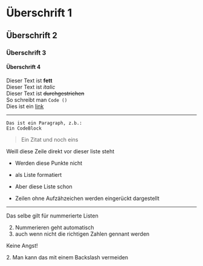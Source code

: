# Überschrift 1
## Überschrift 2
### Überschrift 3
#### Überschrift 4

Dieser Text ist **fett**<br>
Dieser Text ist *italic*<br>
Dieser Text ist ~~durchgestrichen~~<br>
So schreibt man `Code ()`<br>
Dies ist ein [link](http://www.trello.com)

---

```
Das ist ein Paragraph, z.b.:
Ein CodeBlock
```
>Ein Zitat
>und noch eins

Weill diese Zeile direkt vor dieser liste steht
- Werden diese Punkte nicht
- als Liste formatiert

- Aber diese Liste schon
- Zeilen ohne Aufzähzeichen werden 
eingerückt dargestellt
---
Das selbe gilt für nummerierte Listen

2. Nummerieren geht automatisch
2. auch wenn nicht die richtigen Zahlen gennant werden

Keine Angst!

2\. Man kann das mit einem Backslash vermeiden 
